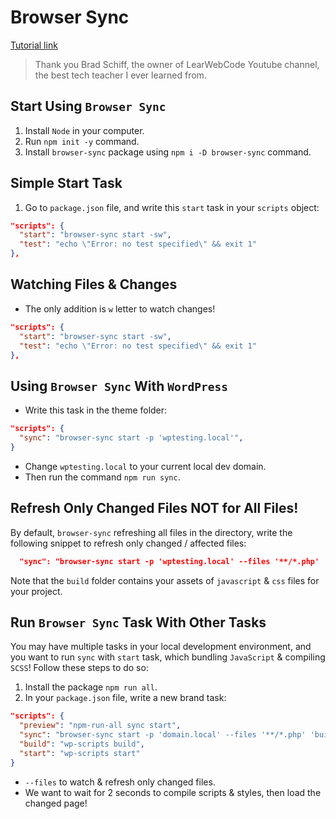 # Browser Sync

[Tutorial link](https://www.youtube.com/watch?v=m-OFftNHNyc)

> Thank you Brad Schiff, the owner of LearWebCode Youtube channel, the best tech teacher I ever learned from.

## Start Using `Browser Sync`

1. Install `Node` in your computer.
2. Run `npm init -y` command.
3. Install `browser-sync` package using `npm i -D browser-sync` command.

## Simple Start Task

1. Go to `package.json` file, and write this `start` task in your `scripts` object:

```json
"scripts": {
  "start": "browser-sync start -sw",
  "test": "echo \"Error: no test specified\" && exit 1"
},
```

## Watching Files & Changes

- The only addition is `w` letter to watch changes!

```json
"scripts": {
  "start": "browser-sync start -sw",
  "test": "echo \"Error: no test specified\" && exit 1"
},
```

## Using `Browser Sync` With `WordPress`

- Write this task in the theme folder:

```json
"scripts": {
  "sync": "browser-sync start -p 'wptesting.local'",
}
```

- Change `wptesting.local` to your current local dev domain.
- Then run the command `npm run sync`.

## Refresh Only Changed Files NOT for All Files!

By default, `browser-sync` refreshing all files in the directory, write the following snippet to refresh only changed / affected files:

```json
  "sync": "browser-sync start -p 'wptesting.local' --files '**/*.php' 'build/*.js' 'build/*.css'",
```

Note that the `build` folder contains your assets of `javascript` & `css` files for your project.

## Run `Browser Sync` Task With Other Tasks

You may have multiple tasks in your local development environment, and you want to run `sync` with `start` task, which bundling `JavaScript` & compiling `SCSS`! Follow these steps to do so:

1. Install the package `npm run all`.
2. In your `package.json` file, write a new brand task:

```json
"scripts": {
  "preview": "npm-run-all sync start",
  "sync": "browser-sync start -p 'domain.local' --files '**/*.php' 'build/*.css' 'build/*.js'",
  "build": "wp-scripts build",
  "start": "wp-scripts start"
}
```

- `--files` to watch & refresh only changed files.
- We want to wait for 2 seconds to compile scripts & styles, then load the changed page!

